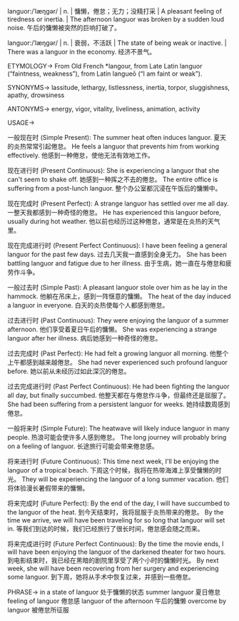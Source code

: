 languor:/ˈlæŋɡər/ | n. | 慵懒，倦怠；无力；没精打采 | A pleasant feeling of tiredness or inertia. |  The afternoon languor was broken by a sudden loud noise. 午后的慵懒被突然的巨响打破了。

languor:/ˈlæŋɡər/ | n. | 衰弱，不活跃 | The state of being weak or inactive. | There was a languor in the economy. 经济不景气。

ETYMOLOGY->
From Old French *langour, from Late Latin languor (“faintness, weakness”), from Latin langueō (“I am faint or weak”).

SYNONYMS->
lassitude, lethargy, listlessness, inertia, torpor, sluggishness, apathy, drowsiness

ANTONYMS->
energy, vigor, vitality, liveliness, animation, activity

USAGE->

一般现在时 (Simple Present):
The summer heat often induces languor. 夏天的炎热常常引起倦怠。
He feels a languor that prevents him from working effectively.  他感到一种倦怠，使他无法有效地工作。

现在进行时 (Present Continuous):
She is experiencing a languor that she can't seem to shake off. 她感到一种挥之不去的倦怠。
The entire office is suffering from a post-lunch languor. 整个办公室都沉浸在午饭后的慵懒中。


现在完成时 (Present Perfect):
A strange languor has settled over me all day. 一整天我都感到一种奇怪的倦怠。
He has experienced this languor before, usually during hot weather. 他以前也经历过这种倦怠，通常是在炎热的天气里。


现在完成进行时 (Present Perfect Continuous):
I have been feeling a general languor for the past few days. 过去几天我一直感到全身无力。
She has been battling languor and fatigue due to her illness. 由于生病，她一直在与倦怠和疲劳作斗争。


一般过去时 (Simple Past):
A pleasant languor stole over him as he lay in the hammock.  他躺在吊床上，感到一阵惬意的慵懒。
The heat of the day induced a languor in everyone. 白天的炎热使每个人都感到倦怠。


过去进行时 (Past Continuous):
They were enjoying the languor of a summer afternoon. 他们享受着夏日午后的慵懒。
She was experiencing a strange languor after her illness. 病后她感到一种奇怪的倦怠。


过去完成时 (Past Perfect):
He had felt a growing languor all morning. 他整个上午都感到越来越倦怠。
She had never experienced such profound languor before. 她以前从未经历过如此深沉的倦怠。


过去完成进行时 (Past Perfect Continuous):
He had been fighting the languor all day, but finally succumbed. 他整天都在与倦怠作斗争，但最终还是屈服了。
She had been suffering from a persistent languor for weeks. 她持续数周感到倦怠。


一般将来时 (Simple Future):
The heatwave will likely induce languor in many people.  热浪可能会使许多人感到倦怠。
The long journey will probably bring on a feeling of languor. 长途旅行可能会带来倦怠感。


将来进行时 (Future Continuous):
This time next week, I'll be enjoying the languor of a tropical beach. 下周这个时候，我将在热带海滩上享受慵懒的时光。
They will be experiencing the languor of a long summer vacation. 他们将体验漫长暑假带来的慵懒。


将来完成时 (Future Perfect):
By the end of the day, I will have succumbed to the languor of the heat. 到今天结束时，我将屈服于炎热带来的倦怠。
By the time we arrive, we will have been traveling for so long that languor will set in. 等我们到达的时候，我们已经旅行了很长时间，倦怠感会随之而来。


将来完成进行时 (Future Perfect Continuous):
By the time the movie ends, I will have been enjoying the languor of the darkened theater for two hours. 到电影结束时，我已经在黑暗的剧院里享受了两个小时的慵懒时光。
By next week, she will have been recovering from her surgery and experiencing some languor. 到下周，她将从手术中恢复过来，并感到一些倦怠。



PHRASE->
in a state of languor 处于慵懒的状态
summer languor 夏日倦怠
feeling of languor 倦怠感
languor of the afternoon 午后的慵懒
overcome by languor 被倦怠所征服
